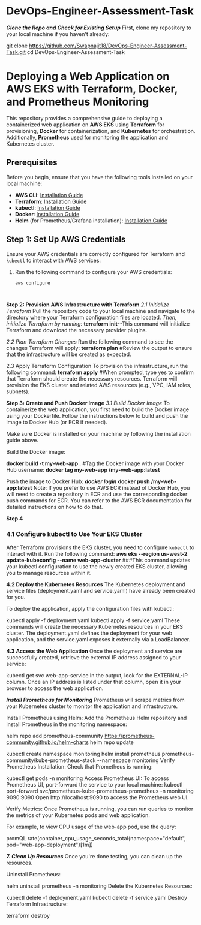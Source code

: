 # DevOps-Engineer-Assessment-Task

***Clone the Repo and Check for Existing Setup***
First, clone my repository to your local machine if you haven't already:

git clone https://github.com/Swapnajit18/DevOps-Engineer-Assessment-Task.git
cd DevOps-Engineer-Assessment-Task

# Deploying a Web Application on AWS EKS with Terraform, Docker, and Prometheus Monitoring

This repository provides a comprehensive guide to deploying a containerized web application on **AWS EKS** using **Terraform** for provisioning, **Docker** for containerization, and **Kubernetes** for orchestration. Additionally, **Prometheus** used for monitoring the application and Kubernetes cluster.

## Prerequisites

Before you begin, ensure that you have the following tools installed on your local machine:

- **AWS CLI**: [Installation Guide](https://docs.aws.amazon.com/cli/latest/userguide/install-cliv2.html)
- **Terraform**: [Installation Guide](https://www.terraform.io/downloads.html)
- **kubectl**: [Installation Guide](https://kubernetes.io/docs/tasks/tools/install-kubectl/)
- **Docker**: [Installation Guide](https://docs.docker.com/get-docker/)
- **Helm** (for Prometheus/Grafana installation): [Installation Guide](https://helm.sh/docs/intro/install/)

## Step 1: Set Up AWS Credentials

Ensure your AWS credentials are correctly configured for Terraform and `kubectl` to interact with AWS services:

1. Run the following command to configure your AWS credentials:

   ```bash
   aws configure




**Step 2: Provision AWS Infrastructure with Terraform**
*2.1 Initialize Terraform*
Pull the repository code to your local machine and navigate to the directory where your Terraform configuration files are located.
*Then, initialize Terraform by running:*
**terraform init**--This command will initialize Terraform and download the necessary provider plugins.

*2.2 Plan Terraform Changes*
Run the following command to see the changes Terraform will apply:
**terraform plan** #Review the output to ensure that the infrastructure will be created as expected.

2.3 Apply Terraform Configuration
To provision the infrastructure, run the following command:
**terraform apply** #When prompted, type yes to confirm that Terraform should create the necessary resources. Terraform will provision the EKS cluster and related AWS resources (e.g., VPC, IAM roles, subnets).



**Step 3: Create and Push Docker Image**
*3.1 Build Docker Image*
To containerize the web application, you first need to build the Docker image using your Dockerfile. Follow the instructions below to build and push the image to Docker Hub (or ECR if needed).

Make sure Docker is installed on your machine by following the installation guide above.

Build the Docker image:

**docker build -t my-web-app .** #Tag the Docker image with your Docker Hub username:
**docker tag my-web-app <docker-hub-username>/my-web-app:latest**

Push the image to Docker Hub:
***docker login***
**docker push <docker-hub-username>/my-web-app:latest**
Note: If you prefer to use AWS ECR instead of Docker Hub, you will need to create a repository in ECR and use the corresponding docker push commands for ECR. You can refer to the AWS ECR documentation for detailed instructions on how to do that.


**Step 4**
### 4.1 Configure kubectl to Use Your EKS Cluster
After Terraform provisions the EKS cluster, you need to configure `kubectl` to interact with it. Run the following command:
**aws eks --region us-west-2 update-kubeconfig --name web-app-cluster** ###This command updates your kubectl configuration to use the newly created EKS cluster, allowing you to manage resources within it.

**4.2 Deploy the Kubernetes Resources**
The Kubernetes deployment and service files (deployment.yaml and service.yaml) have already been created for you.

To deploy the application, apply the configuration files with kubectl:

kubectl apply -f deployment.yaml
kubectl apply -f service.yaml
These commands will create the necessary Kubernetes resources in your EKS cluster. The deployment.yaml defines the deployment for your web application, and the service.yaml exposes it externally via a LoadBalancer.

**4.3 Access the Web Application**
Once the deployment and service are successfully created, retrieve the external IP address assigned to your service:

kubectl get svc web-app-service
In the output, look for the EXTERNAL-IP column. Once an IP address is listed under that column, open it in your browser to access the web application.


***Install Prometheus for Monitoring***
Prometheus will scrape metrics from your Kubernetes cluster to monitor the application and infrastructure.

Install Prometheus using Helm: Add the Prometheus Helm repository and install Prometheus in the monitoring namespace:

helm repo add prometheus-community https://prometheus-community.github.io/helm-charts
helm repo update

kubectl create namespace monitoring
helm install prometheus prometheus-community/kube-prometheus-stack --namespace monitoring
Verify Prometheus Installation: Check that Prometheus is running:

kubectl get pods -n monitoring
Access Prometheus UI: To access Prometheus UI, port-forward the service to your local machine:
kubectl port-forward svc/prometheus-kube-prometheus-prometheus -n monitoring 9090:9090
Open http://localhost:9090 to access the Prometheus web UI.

Verify Metrics: Once Prometheus is running, you can run queries to monitor the metrics of your Kubernetes pods and web application.

For example, to view CPU usage of the web-app pod, use the query:

promQL
rate(container_cpu_usage_seconds_total{namespace="default", pod="web-app-deployment"}[1m])

***7. Clean Up Resources***
Once you're done testing, you can clean up the resources.

Uninstall Prometheus:

helm uninstall prometheus -n monitoring
Delete the Kubernetes Resources:

kubectl delete -f deployment.yaml
kubectl delete -f service.yaml
Destroy Terraform Infrastructure:

terraform destroy

